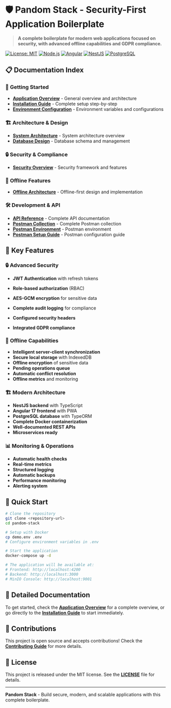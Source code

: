 # 🛡️ Pandom Stack - Security-First Application Boilerplate

> **A complete boilerplate for modern web applications focused on security, with advanced offline capabilities and GDPR compliance.**

[![License: MIT](https://img.shields.io/badge/License-MIT-yellow.svg)](https://opensource.org/licenses/MIT)
[![Node.js](https://img.shields.io/badge/Node.js-18+-green.svg)](https://nodejs.org/)
[![Angular](https://img.shields.io/badge/Angular-17+-red.svg)](https://angular.io/)
[![NestJS](https://img.shields.io/badge/NestJS-10+-red.svg)](https://nestjs.com/)
[![PostgreSQL](https://img.shields.io/badge/PostgreSQL-17+-blue.svg)](https://www.postgresql.org/)

## 📋 Documentation Index

### 🚀 **Getting Started**
- [**Application Overview**](./overview.md) - General overview and architecture
- [**Installation Guide**](./installation.md) - Complete setup step-by-step
- [**Environment Configuration**](./configuration/environment-vars.md) - Environment variables and configurations

### 🏗️ **Architecture & Design**
- [**System Architecture**](./architecture/system-architecture.md) - System architecture overview
- [**Database Design**](./architecture/database-design.md) - Database schema and management

### 🔒 **Security & Compliance**
- [**Security Overview**](./security/security-overview.md) - Security framework and features

### 📱 **Offline Features**
- [**Offline Architecture**](./offline/offline-architecture.md) - Offline-first design and implementation

### 🛠️ **Development & API**
- [**API Reference**](./api/api-reference.md) - Complete API documentation
- [**Postman Collection**](./api/pandom-postman-collection.json) - Complete Postman collection
- [**Postman Environment**](./api/pandom-postman-environment.json) - Postman environment
- [**Postman Setup Guide**](./api/postman-setup-guide.md) - Postman configuration guide

## 🎯 **Key Features**

### 🔒 **Advanced Security**
- **JWT Authentication** with refresh tokens
- **Role-based authorization** (RBAC)
- **AES-GCM encryption** for sensitive data
- **Complete audit logging** for compliance
- **Configured security headers**

- **Integrated GDPR compliance**

### 📱 **Offline Capabilities**
- **Intelligent server-client synchronization**
- **Secure local storage** with IndexedDB
- **Offline encryption** of sensitive data
- **Pending operations queue**
- **Automatic conflict resolution**
- **Offline metrics** and monitoring

### 🏗️ **Modern Architecture**
- **NestJS backend** with TypeScript
- **Angular 17 frontend** with PWA
- **PostgreSQL database** with TypeORM
- **Complete Docker containerization**
- **Well-documented REST APIs**
- **Microservices ready**

### 📊 **Monitoring & Operations**
- **Automatic health checks**
- **Real-time metrics**
- **Structured logging**
- **Automatic backups**
- **Performance monitoring**
- **Alerting system**

## 🚀 **Quick Start**

```bash
# Clone the repository
git clone <repository-url>
cd pandom-stack

# Setup with Docker
cp demo.env .env
# Configure environment variables in .env

# Start the application
docker-compose up -d

# The application will be available at:
# Frontend: http://localhost:4200
# Backend: http://localhost:3000
# MinIO Console: http://localhost:9001
```

## 📖 **Detailed Documentation**

To get started, check the [**Application Overview**](./overview.md) for a complete overview, or go directly to the [**Installation Guide**](./installation.md) to start immediately.

## 🤝 **Contributions**

This project is open source and accepts contributions! Check the [**Contributing Guide**](./references/contributing.md) for more details.

## 📄 **License**

This project is released under the MIT license. See the [**LICENSE**](./references/license.md) file for details.

---

**Pandom Stack** - Build secure, modern, and scalable applications with this complete boilerplate. 